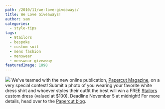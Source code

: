 ```yaml
---
path: /2010/11/we-love-giveaways/
title: We Love Giveaways!
author: sam
categories: 
  - style-tips
tags: 
  - 9tailors
  - bespoke
  - custom suit
  - mens fashion
  - menswear
  - menswear giveaway
featuredImage: 1898
---
```

[![](http://papercutmag.com/images/uploads/PapercutCover_232x330.jpg)](http://papercutmag.com/images/uploads/PapercutCover_232x330.jpg) We've teamed with the new online publication, [Papercut Magazine](http://papercutmag.com/index.php/emagazine/), on a very special contest! Submit a photo of you wearing your favorite white dress shirt and whoever styles their outfit the best will win a FREE [9tailors](http://www.blogger.com/9tailors.com) custom dress (valued at $100). Deadline November 5 at midnight! For more details, head over to the [Papercut blog](http://papercutmag.com/index.php/blog/more/giveaway_tuesday_9tailors/).